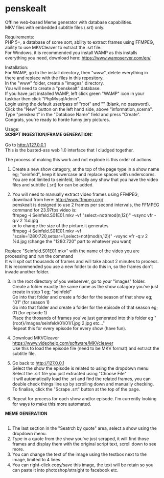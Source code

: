 # penskealt
Offline web-based Meme generator with database capabilities.<br>
MKV files with embedded subtitle files (.srt) only.

Requirements:<br>
PHP 5+, a database of some sort, ability to extract frames using FFMPEG, ability to use MKVCleaver to extract the .srt file.<br>
For Windows, it is recommended you install WAMP as this installs everything you need, download here: https://www.wampserver.com/en/

Installation:<br>
For WAMP, go to the install directory, then "www", delete everything in there and replace with the files in this repository.<br>
In the "www" folder, create a "images" directory.<br>
You will need to create a "penskealt" database.<br>
If you have just installed WAMP, left click green "WAMP" icon in your taskbar then click "PhpMysqlAdmin".<br>
Login using the default user/pass of "root" and "" (blank, no password).<br>
Click the "New" button on the left hand side, above "information_scema".<br>
Type "penskealt" in the "Database Name" field and press "Create".<br>
Congrats, you're ready to horde funny jery pictures.

Usage:<br>
<b>SCRIPT INGESTION/FRAME GENERATION:</b><br><br>
Go to http://127.0.0.1<br>
This is the busted-ass web 1.0 interface that I cludged together.

The process of making this work and not explode is this order of actions.<br>
1. Create a new show catagory, at the top of the page type in a show name eg; "seinfeld", keep it lowercase and replace spaces with underscores.<br>
You are not limited to seinfeld, literally any show that you have the video files and subtitle (.srt) for can be added.

2. You will need to manually extract video frames using FFMPEG, download from here: http://www.ffmpeg.org/<br>
penskealt is designed to use 2 frames per second intervals, the FFMPEG command for 23.97fps video is:<br>
ffmpeg -i Seinfeld.S01E01.mkv -vf "select=not(mod(n\,12))" -vsync vfr -q:v 2 %d.jpg<br>
or to change the size of the picture it generates<br>
ffmpeg -i Seinfeld.S01E01.mkv -vf "scale=1280:720,setsar=1,select=not(mod(n\,12))" -vsync vfr -q:v 2 %d.jpg (change the "1280:720" part to whatever you want)

Replace "Seinfeld.S01E01.mkv" with the name of the video you are processing and run the command<br>
It will spit out thousands of frames and will take about 2 minutes to process.<br>
It is recommended you use a new folder to do this in, so the frames don't invade another folder.

3. In the root directory of you webserver, go to your "images" folder.<br>
Create a folder exactly the same name as the show catagory you've just create in step 1 eg; "seinfeld"<br>
Go into that folder and create a folder for the season of that show eg; "01" (for season 1)<br>
Go into that folder and create a folder for the episode of that season eg; 01 (for episode 1)<br>
Place the thosands of frames you've just generated into this folder eg "{root}/images/seinfeld/01/01/1.jpg 2.jpg etc..."<br>
Repeat this for every episode for every show (have fun).

4. Download MKVCleaver https://www.videohelp.com/software/MKVcleaver<br>
Use this to load the episode file (need to be MKV format) and extract the subtitle file.

5. Go back to http://127.0.0.1<br>
Select the show the episode is related to using the dropdown menu<br>
Select the .srt file you just extracted using "Choose File"<br>
It will automatically load the .srt and find the related frames, you can double check things line up by scrolling down and manually checking.<br>
To finalise, click the "Scrape .srt" button at the top of the page.

6. Repeat for process for each show and/or episode. I'm currently looking for ways to make this more automated.

<b>MEME GENERATION</b></br><br>
1. The last section in the "Seatrch by quote" area, select a show using the dropdown menu.</br>
2. Type in a quote from the show you've just scraped, it will find those frames and display them with the original script text, scroll down to see more.</br>
3. You can change the text of the image using the textbox next to the image, limited to 4 lines.</br>
4. You can right-click copy/save this image, the text will be retain so you can paste it into photoshop/straight to facebook etc.




